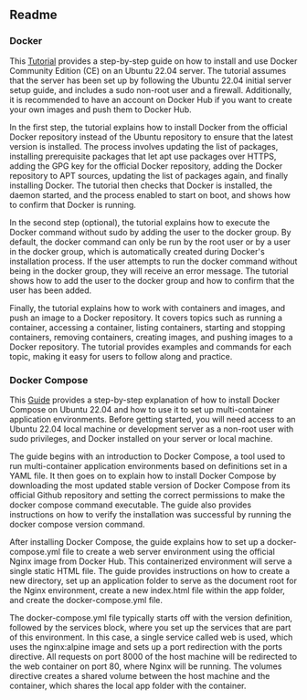 ## Readme


### Docker

This [Tutorial](https://www.digitalocean.com/community/tutorials/how-to-install-and-use-docker-on-ubuntu-22-04) provides a step-by-step guide on how to install and use Docker Community Edition (CE) on an Ubuntu 22.04 server. The tutorial assumes that the server has been set up by following the Ubuntu 22.04 initial server setup guide, and includes a sudo non-root user and a firewall. Additionally, it is recommended to have an account on Docker Hub if you want to create your own images and push them to Docker Hub.

In the first step, the tutorial explains how to install Docker from the official Docker repository instead of the Ubuntu repository to ensure that the latest version is installed. The process involves updating the list of packages, installing prerequisite packages that let apt use packages over HTTPS, adding the GPG key for the official Docker repository, adding the Docker repository to APT sources, updating the list of packages again, and finally installing Docker. The tutorial then checks that Docker is installed, the daemon started, and the process enabled to start on boot, and shows how to confirm that Docker is running.

In the second step (optional), the tutorial explains how to execute the Docker command without sudo by adding the user to the docker group. By default, the docker command can only be run by the root user or by a user in the docker group, which is automatically created during Docker's installation process. If the user attempts to run the docker command without being in the docker group, they will receive an error message. The tutorial shows how to add the user to the docker group and how to confirm that the user has been added.

Finally, the tutorial explains how to work with containers and images, and push an image to a Docker repository. It covers topics such as running a container, accessing a container, listing containers, starting and stopping containers, removing containers, creating images, and pushing images to a Docker repository. The tutorial provides examples and commands for each topic, making it easy for users to follow along and practice.


### Docker Compose

This [Guide](https://www.digitalocean.com/community/tutorials/how-to-install-and-use-docker-compose-on-ubuntu-22-04)  provides a step-by-step explanation of how to install Docker Compose on Ubuntu 22.04 and how to use it to set up multi-container application environments. Before getting started, you will need access to an Ubuntu 22.04 local machine or development server as a non-root user with sudo privileges, and Docker installed on your server or local machine.

The guide begins with an introduction to Docker Compose, a tool used to run multi-container application environments based on definitions set in a YAML file. It then goes on to explain how to install Docker Compose by downloading the most updated stable version of Docker Compose from its official Github repository and setting the correct permissions to make the docker compose command executable. The guide also provides instructions on how to verify the installation was successful by running the docker compose version command.

After installing Docker Compose, the guide explains how to set up a docker-compose.yml file to create a web server environment using the official Nginx image from Docker Hub. This containerized environment will serve a single static HTML file. The guide provides instructions on how to create a new directory, set up an application folder to serve as the document root for the Nginx environment, create a new index.html file within the app folder, and create the docker-compose.yml file.

The docker-compose.yml file typically starts off with the version definition, followed by the services block, where you set up the services that are part of this environment. In this case, a single service called web is used, which uses the nginx:alpine image and sets up a port redirection with the ports directive. All requests on port 8000 of the host machine will be redirected to the web container on port 80, where Nginx will be running. The volumes directive creates a shared volume between the host machine and the container, which shares the local app folder with the container.


